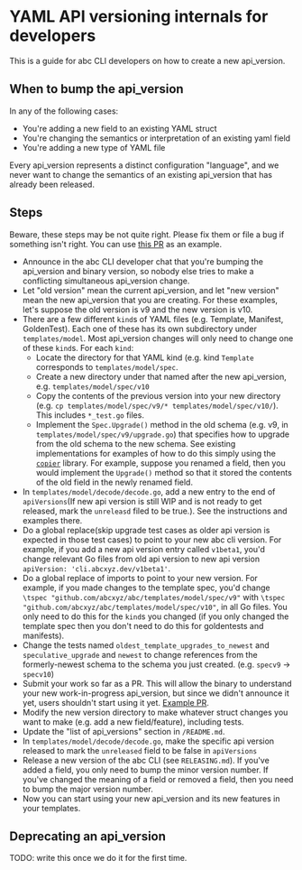 # YAML API versioning internals for developers

This is a guide for abc CLI developers on how to create a new api_version.

## When to bump the api_version

In any of the following cases:

- You're adding a new field to an existing YAML struct
- You're changing the semantics or interpretation of an existing yaml field
- You're adding a new type of YAML file

Every api_version represents a distinct configuration "language", and we never
want to change the semantics of an existing api_version that has already been
released.

## Steps

Beware, these steps may be not quite right. Please fix them or file a bug if
something isn't right. You can use
[this PR](https://github.com/abcxyz/abc/pull/319) as an example.

- Announce in the abc CLI developer chat that you're bumping the api_version and
  binary version, so nobody else tries to make a conflicting simultaneous
  api_version change.
- Let "old version" mean the current api_version, and let "new version" mean the
  new api_version that you are creating. For these examples, let's suppose the
  old version is v9 and the new version is v10.
- There are a few different `kind`s of YAML files (e.g. Template, Manifest,
  GoldenTest). Each one of these has its own subdirectory under
  `templates/model`. Most api_version changes will only need to change one of
  these `kind`s. For each `kind`:
  - Locate the directory for that YAML kind (e.g. kind `Template` corresponds to
    `templates/model/spec`.
  - Create a new directory under that named after the new api_version, e.g.
    `templates/model/spec/v10`
  - Copy the contents of the previous version into your new directory (e.g.
    `cp templates/model/spec/v9/* templates/model/spec/v10/`). This includes
    `*_test.go` files.
  - Implement the `Spec.Upgrade()` method in the old schema (e.g. v9, in
    `templates/model/spec/v9/upgrade.go`) that specifies how to upgrade from the
    old schema to the new schema. See existing implementations for examples of
    how to do this simply using the
    [`copier`](https://pkg.go.dev/github.com/jinzhu/copier) library. For
    example, suppose you renamed a field, then you would implement the
    `Upgrade()` method so that it stored the contents of the old field in the
    newly renamed field.
- In `templates/model/decode/decode.go`, add a new entry to the end of
  `apiVersions`(If new api version
  is still WIP and is not ready to get released, mark the `unreleasd` filed to be true.).
  See the instructions and examples there.
- Do a global replace(skip upgrade test cases as older api version is expected in 
  those test cases) to point to your new abc cli version. For example, 
  if you add a new api version entry called `v1beta1`, you'd change relevant Go files
  from old api version to new api version `apiVersion: 'cli.abcxyz.dev/v1beta1'`.
- Do a global replace of imports to point to your new version. For example, if
  you made changes to the template spec, you'd change
  `\tspec "github.com/abcxyz/abc/templates/model/spec/v9"` with
  `\tspec "github.com/abcxyz/abc/templates/model/spec/v10"`, in all Go files.
  You only need to do this for the `kind`s you changed (if you only changed the
  template spec then you don't need to do this for goldentests and manifests).
- Change the tests named `oldest_template_upgrades_to_newest` and
  `speculative_upgrade` and `newest` to change references from the formerly-newest schema to
  the schema you just created. (e.g. `specv9` -> `specv10`)
- Submit your work so far as a PR. This will allow the binary to understand your
  new work-in-progress api_version, but since we didn't announce it yet, users
  shouldn't start using it yet.
  [Example PR](https://github.com/abcxyz/abc/pull/319).
- Modify the new version directory to make whatever struct changes you want to
    make (e.g. add a new field/feature), including tests.
- Update the "list of api_versions" section in `/README.md`.
- In `templates/model/decode/decode.go`, make the specific api version released 
  to mark the `unreleased` field to be false in `apiVersions`
- Release a new version of the abc CLI (see `RELEASING.md`). If you've added a
  field, you only need to bump the minor version number. If you've changed the
  meaning of a field or removed a field, then you need to bump the major version
  number.
- Now you can start using your new api_version and its new features in your
  templates.

## Deprecating an api_version

TODO: write this once we do it for the first time.
